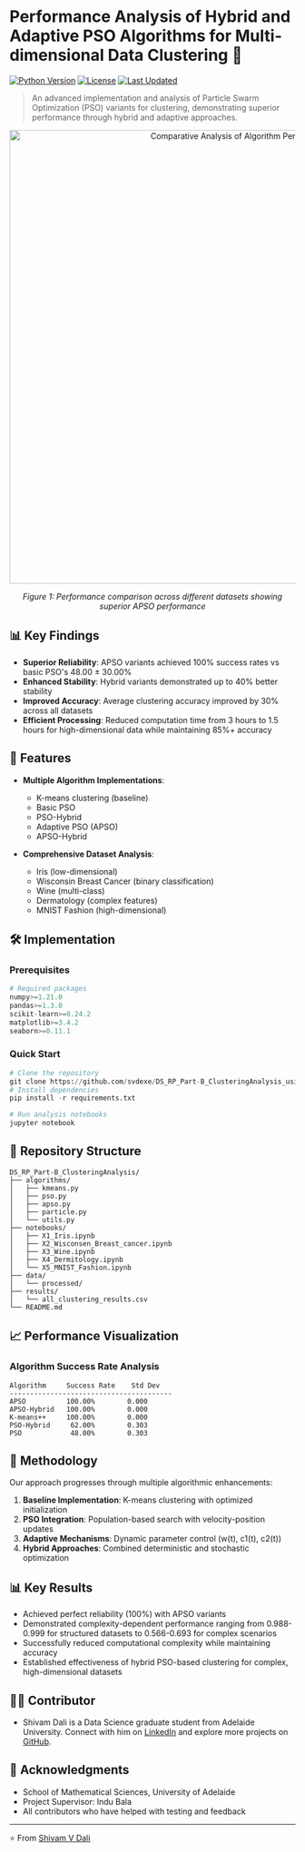 # Performance Analysis of Hybrid and Adaptive PSO Algorithms for Multi-dimensional Data Clustering 🚀

[![Python Version](https://img.shields.io/badge/python-3.14-blue.svg)](https://www.python.org/downloads/)
[![License](https://img.shields.io/badge/license-MIT-green.svg)](https://opensource.org/licenses/MIT)
[![Last Updated](https://img.shields.io/badge/last%20updated-November%202024-orange.svg)]()

> An advanced implementation and analysis of Particle Swarm Optimization (PSO) variants for clustering, demonstrating superior performance through hybrid and adaptive approaches.

<div align="center">
  <img src="./assets/comparative_analysis.png" alt="Comparative Analysis of Algorithm Performance" width="800"/>
  <p><em>Figure 1: Performance comparison across different datasets showing superior APSO performance</em></p>
</div>

## 📊 Key Findings

- **Superior Reliability**: APSO variants achieved 100% success rates vs basic PSO's 48.00 ± 30.00%
- **Enhanced Stability**: Hybrid variants demonstrated up to 40% better stability
- **Improved Accuracy**: Average clustering accuracy improved by 30% across all datasets
- **Efficient Processing**: Reduced computation time from 3 hours to 1.5 hours for high-dimensional data while maintaining 85%+ accuracy

## 🎯 Features

- **Multiple Algorithm Implementations**:
  - K-means clustering (baseline)
  - Basic PSO
  - PSO-Hybrid
  - Adaptive PSO (APSO)
  - APSO-Hybrid

- **Comprehensive Dataset Analysis**:
  - Iris (low-dimensional)
  - Wisconsin Breast Cancer (binary classification)
  - Wine (multi-class)
  - Dermatology (complex features)
  - MNIST Fashion (high-dimensional)

## 🛠️ Implementation

### Prerequisites

```python
# Required packages
numpy>=1.21.0
pandas>=1.3.0
scikit-learn>=0.24.2
matplotlib>=3.4.2
seaborn>=0.11.1
```

### Quick Start

```python
# Clone the repository
git clone https://github.com/svdexe/DS_RP_Part-B_ClusteringAnalysis_using_HeuristicOptimizationTechniques.git
# Install dependencies
pip install -r requirements.txt

# Run analysis notebooks
jupyter notebook
```

## 📁 Repository Structure

```
DS_RP_Part-B_ClusteringAnalysis/
├── algorithms/
│   ├── kmeans.py
│   ├── pso.py
│   ├── apso.py
│   ├── particle.py
│   └── utils.py
├── notebooks/
│   ├── X1_Iris.ipynb
│   ├── X2_Wisconsen_Breast_cancer.ipynb
│   ├── X3_Wine.ipynb
│   ├── X4_Dermitology.ipynb
│   └── X5_MNIST_Fashion.ipynb
├── data/
│   └── processed/
├── results/
│   └── all_clustering_results.csv
└── README.md
```

## 📈 Performance Visualization

### Algorithm Success Rate Analysis
```
Algorithm     Success Rate    Std Dev
----------------------------------------
APSO          100.00%        0.000
APSO-Hybrid   100.00%        0.000
K-means++     100.00%        0.000
PSO-Hybrid     62.00%        0.303
PSO            48.00%        0.303
```

## 🔬 Methodology

Our approach progresses through multiple algorithmic enhancements:

1. **Baseline Implementation**: K-means clustering with optimized initialization
2. **PSO Integration**: Population-based search with velocity-position updates
3. **Adaptive Mechanisms**: Dynamic parameter control (w(t), c1(t), c2(t))
4. **Hybrid Approaches**: Combined deterministic and stochastic optimization

## 📊 Key Results

- Achieved perfect reliability (100%) with APSO variants
- Demonstrated complexity-dependent performance ranging from 0.988-0.999 for structured datasets to 0.566-0.693 for complex scenarios
- Successfully reduced computational complexity while maintaining accuracy
- Established effectiveness of hybrid PSO-based clustering for complex, high-dimensional datasets

## 👨‍💻 Contributor

- Shivam Dali is a Data Science graduate student from Adelaide University. Connect with him on [LinkedIn](https://www.linkedin.com/in/shivam-dali-86b0a1201/) and explore more projects on [GitHub](https://https://github.com/svdexe).


## 🙏 Acknowledgments

* School of Mathematical Sciences, University of Adelaide
* Project Supervisor: Indu Bala
* All contributors who have helped with testing and feedback

---
⭐️ From [Shivam V Dali](https://github.com/svdexe)
